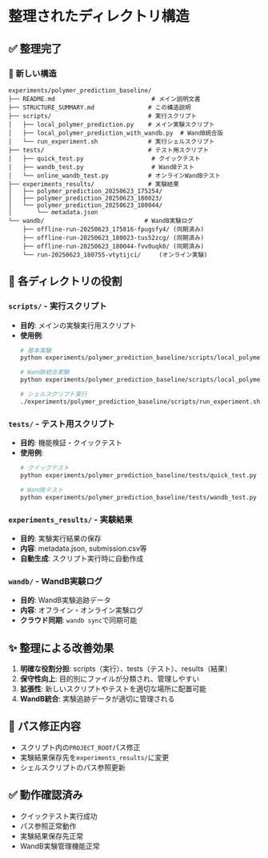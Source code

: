 # 整理されたディレクトリ構造

## ✅ 整理完了

### 📁 新しい構造

```
experiments/polymer_prediction_baseline/
├── README.md                           # メイン説明文書
├── STRUCTURE_SUMMARY.md               # この構造説明
├── scripts/                           # 実行スクリプト
│   ├── local_polymer_prediction.py    # メイン実験スクリプト
│   ├── local_polymer_prediction_with_wandb.py  # WandB統合版
│   └── run_experiment.sh              # 実行シェルスクリプト
├── tests/                             # テスト用スクリプト
│   ├── quick_test.py                   # クイックテスト
│   ├── wandb_test.py                   # WandBテスト
│   └── online_wandb_test.py           # オンラインWandBテスト
├── experiments_results/               # 実験結果
│   ├── polymer_prediction_20250623_175254/
│   ├── polymer_prediction_20250623_180023/
│   └── polymer_prediction_20250623_180044/
│       └── metadata.json
└── wandb/                            # WandB実験ログ
    ├── offline-run-20250623_175816-fpugsfy4/ (同期済み)
    ├── offline-run-20250623_180023-tus52zcg/ (同期済み)
    ├── offline-run-20250623_180044-fvv0uqk0/ (同期済み)
    └── run-20250623_180755-vtytijci/     (オンライン実験)
```

## 🎯 各ディレクトリの役割

### `scripts/` - 実行スクリプト
- **目的**: メインの実験実行用スクリプト
- **使用例**: 
  ```bash
  # 基本実験
  python experiments/polymer_prediction_baseline/scripts/local_polymer_prediction.py
  
  # WandB統合実験
  python experiments/polymer_prediction_baseline/scripts/local_polymer_prediction_with_wandb.py
  
  # シェルスクリプト実行
  ./experiments/polymer_prediction_baseline/scripts/run_experiment.sh
  ```

### `tests/` - テスト用スクリプト
- **目的**: 機能検証・クイックテスト
- **使用例**:
  ```bash
  # クイックテスト
  python experiments/polymer_prediction_baseline/tests/quick_test.py
  
  # WandBテスト
  python experiments/polymer_prediction_baseline/tests/wandb_test.py
  ```

### `experiments_results/` - 実験結果
- **目的**: 実験実行結果の保存
- **内容**: metadata.json, submission.csv等
- **自動生成**: スクリプト実行時に自動作成

### `wandb/` - WandB実験ログ
- **目的**: WandB実験追跡データ
- **内容**: オフライン・オンライン実験ログ
- **クラウド同期**: `wandb sync`で同期可能

## ✨ 整理による改善効果

1. **明確な役割分担**: scripts（実行）、tests（テスト）、results（結果）
2. **保守性向上**: 目的別にファイルが分類され、管理しやすい
3. **拡張性**: 新しいスクリプトやテストを適切な場所に配置可能
4. **WandB統合**: 実験追跡データが適切に管理される

## 🔧 パス修正内容

- スクリプト内の`PROJECT_ROOT`パス修正
- 実験結果保存先を`experiments_results/`に変更
- シェルスクリプトのパス参照更新

## ✅ 動作確認済み

- クイックテスト実行成功
- パス参照正常動作
- 実験結果保存先正常
- WandB実験管理機能正常